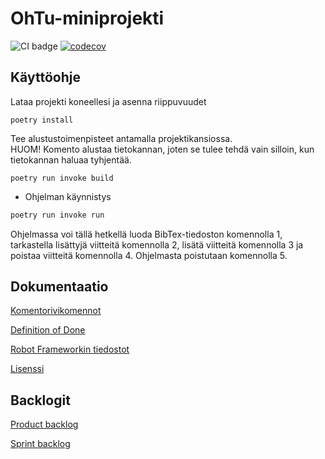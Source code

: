 # OhTu-miniprojekti

![CI badge](https://github.com/kivistoilkka/ohtu-miniprojekti/workflows/CI/badge.svg)
[![codecov](https://codecov.io/gh/kivistoilkka/ohtu-miniprojekti/branch/main/graph/badge.svg?token=50Q0XDY2GC)](https://codecov.io/gh/kivistoilkka/ohtu-miniprojekti)

## Käyttöohje

Lataa projekti koneellesi ja asenna riippuvuudet

```
poetry install
```

Tee alustustoimenpisteet antamalla projektikansiossa.  
HUOM! Komento alustaa tietokannan, joten se tulee tehdä vain silloin, kun
tietokannan haluaa tyhjentää.

```
poetry run invoke build
```
- Ohjelman käynnistys
```bash
poetry run invoke run
```


Ohjelmassa voi tällä hetkellä luoda BibTex-tiedoston komennolla 1, tarkastella
lisättyjä viitteitä komennolla 2, lisätä viitteitä komennolla 3 ja poistaa
viitteitä komennolla 4. Ohjelmasta poistutaan komennolla 5.

## Dokumentaatio

[Komentorivikomennot](./docs/commands.md)

[Definition of Done](./docs/definition_of_done.md)

[Robot Frameworkin tiedostot](https://github.com/kivistoilkka/ohtu-miniprojekti/tree/main/src/tests/robot)

[Lisenssi](https://github.com/kivistoilkka/ohtu-miniprojekti/blob/main/LICENSE.md)

## Backlogit

[Product backlog](https://github.com/users/kivistoilkka/projects/1)

[Sprint backlog](https://docs.google.com/spreadsheets/d/1ucSjkzkqewl7hF1RMTIi3dRhN4YwD-RomEDwHivYZaI/)

